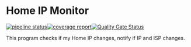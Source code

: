 # Home IP Monitor

[![pipeline status](https://git.windmaker.net/a-castellano/home-ip-monitor/badges/master/pipeline.svg)](https://git.windmaker.net/a-castellano/home-ip-monitor/pipelines)[![coverage report](https://git.windmaker.net/a-castellano/home-ip-monitor/badges/master/coverage.svg)](https://a-castellano.gitpages.windmaker.net/home-ip-monitor/coverage.html)[![Quality Gate Status](https://sonarqube.windmaker.net/api/project_badges/measure?project=home-ip-monitor&metric=alert_status)](https://sonarqube.windmaker.net/dashboard?id=home-ip-monitor)

This program checks if my Home IP changes, notify if IP and ISP changes.
